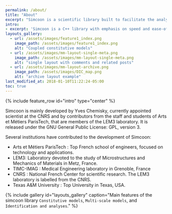 ```yaml
---
permalink: /about/
title: "About"
excerpt: "Simcoon is a scientific library built to facilitate the analysis of mechanics of materials. It is built on the top of Armadillo, a high quality C++ linear algebra library. It integrates several algorithms for the analysis of heterogeneous materials Enjoy!"
intro:
- excerpt: 'Simcoon is a C++ library with emphasis on speed and ease-of-use. Its principle focus is to provide tools to facilitate the implementation of up-to-date constitutive model for materials in Finite Element Analysis Packages. This is done by providing a C++ API to generate user material subroutine based on a library of functions. Also, SMART+ provides tools to analyse the behavior of material, considering loading at the material point level.'
layouts_gallery:
  - url: /assets/images/feature1_index.png
    image_path: /assets/images/feature1_index.png
    alt: "Coupled constitutive models"
  - url: /assets/images/mm-layout-single-meta.png
    image_path: /assets/images/mm-layout-single-meta.png
    alt: "single layout with comments and related posts"
  - url: /assets/images/mm-layout-archive.png
    image_path: /assets/images/DIC_map.png
    alt: "archive layout example"
last_modified_at: 2018-01-10T11:22:24-05:00
toc: true
---
```


{% include feature_row id="intro" type="center" %}


Simcoon is mainly developed by Yves Chemisky, currently appointed scientist at the CNRS and by contributors from the staff and students of Arts et Métiers ParisTech, that are members of the LEM3 laboratory. It is released under the GNU General Public License: GPL, version 3.

Several institutions have contributed to the development of Simcoon:
* Arts et Métiers ParisTech : Top French school of engineers, focused on technology and applications.
* LEM3: Laboratory devoted to the study of Microstructures and Mechanics of Materials in Metz, France.
* TIMC-IMAG : Medical Engineering laboratory in Grenoble, France
* CNRS : National French Center for scientific research. The LEM3 laboratory is labelled from the CNRS.
* Texas A&M University : Top University in Texas, USA.

{% include gallery id="layouts_gallery" caption="Main features of the simcoon library `Constitutive models`, `Multi-scale models`, and `Identification and analyses`." %}
